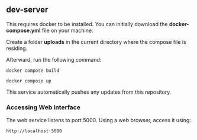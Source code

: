## dev-server

This requires docker to be installed. You can initially download the **docker-compose.yml** file on your machine.

Create a folder **uploads** in the current directory where the compose file is residing.

Afterward, run the following command:

`docker compose build`

`docker compose up`

This service automatically pushes any updates from this repository.


### Accessing Web Interface

The web service listens to port 5000. Using a web browser, access it using:

`http://localhost:5000`

